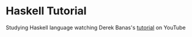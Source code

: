 # Haskell Tutorial
Studying Haskell language watching Derek Banas's <a href="https://www.youtube.com/watch?v=02_H3LjqMr8">tutorial</a> on YouTube
